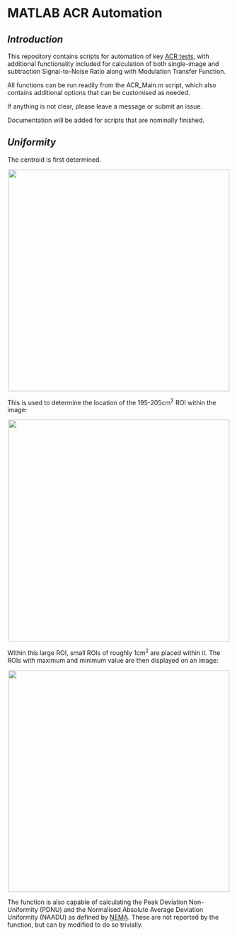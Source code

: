 # MATLAB ACR Automation
## _Introduction_

This repository contains scripts for automation of key [ACR tests](https://www.acraccreditation.org/-/media/acraccreditation/documents/mri/largephantomguidance.pdf), with additional functionality included for calculation of both single-image and subtraction Signal-to-Noise Ratio along with Modulation Transfer Function.

All functions can be run readily from the ACR_Main.m script, which also contains additional options that can be customised as needed.

If anything is not clear, please leave a message or submit an issue.

Documentation will be added for scripts that are nominally finished.

## _Uniformity_

The centroid is first determined.

<p align="center">
<img src="https://user-images.githubusercontent.com/96583432/150523210-9f1959f8-1a01-4748-bb01-c4487fae9a73.png" width="500"> 
</p>

This is used to determine the location of the 195-205cm<sup>2</sup> ROI within the image:

<p align="center">
<img src="https://user-images.githubusercontent.com/96583432/150523943-f08567e7-7d15-4cbb-8ee5-7dee97528b80.png" width="500">
</p>

Within this large ROI, small ROIs of roughly 1cm<sup>2</sup> are placed within it. The ROIs with maximum and minimum value are then displayed on an image:

<p align="center">
<img src="https://user-images.githubusercontent.com/96583432/150523525-cd16f82e-3ea4-42a8-aafb-ddd851d59bc2.png" width="500">
</p>

The function is also capable of calculating the Peak Deviation Non-Uniformity (PDNU) and the Normalised Absolute Average Deviation Uniformity (NAADU) as defined by [NEMA](https://www.nema.org/standards/view/determination-of-image-uniformity-in-diagnostic-magnetic-resonance-images). These are not reported by the function, but can by modified to do so trivially.
